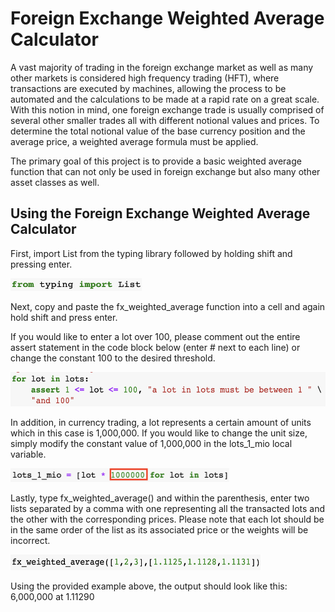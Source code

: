 # Foreign Exchange Weighted Average Calculator
A vast majority of trading in the foreign exchange market as well as many other markets is  considered high frequency trading (HFT), where transactions are executed by machines, allowing the process to be automated and the calculations to be made at a rapid rate on a great scale.  With this notion in mind, one foreign exchange trade is usually comprised of several other smaller trades all with different notional values and prices.  To determine the total notional value of the base currency position and the average price, a weighted average formula must be  applied.

The primary goal of this project is to provide a basic weighted average function that can not only be used in foreign exchange but also many other asset classes as well.


## Using the Foreign Exchange Weighted Average Calculator
First, import List from the typing library followed by holding shift and pressing enter.

<img src="images/Screen Shot 2019-11-11 at 12.43.27 PM.png" width="210" height="20">

Next, copy and paste the fx_weighted_average function into a cell and again hold shift and press enter.

If you would like to enter a lot over 100, please comment out the entire assert statement in the code block below (enter # next to each line) or change the constant 100 to the desired threshold.

<img src="images/Screen Shot 2019-11-11 at 12.44.52 PM.png" width="550" height="55">

In addition, in currency trading, a lot represents a certain amount of units which in this case is 1,000,000.  If you would like to change the unit size, simply modify the constant value of 1,000,000 in the lots_1_mio local variable.

<img src="images/Screen Shot 2019-11-11 at 12.45.09 PM.png" width="350" height="22">

Lastly, type fx_weighted_average() and within the parenthesis, enter two lists separated by a comma with one representing all the transacted lots and the other with the corresponding prices.  Please note that each lot should be in the same order of the list as its associated price or the weights will be incorrect.

<img src="images/Screen Shot 2019-11-11 at 1.00.08 PM.png" width="400" height="25">

Using the provided example above, the output should look like this: 6,000,000 at 1.11290
